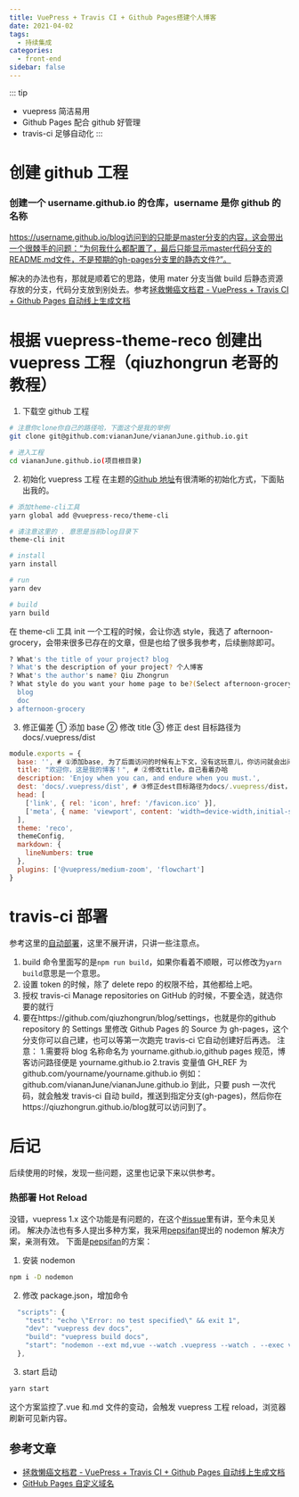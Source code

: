 ```yaml
---
title: VuePress + Travis CI + Github Pages搭建个人博客
date: 2021-04-02
tags:
  - 持续集成
categories:
  - front-end
sidebar: false
---
```


::: tip

- vuepress 简洁易用
- Github Pages 配合 github 好管理
- travis-ci 足够自动化
  :::

# 创建 github 工程

### 创建一个 username.github.io 的仓库，username 是你 github 的名称

https://username.github.io/blog访问到的只能是master分支的内容，这会带出一个很棘手的问题：“为何我什么都配置了，最后只能显示master代码分支的README.md文件，不是预期的gh-pages分支里的静态文件?”。

解决的办法也有，那就是顺着它的思路，使用 mater 分支当做 build 后静态资源存放的分支，代码分支放到别处去。参考[拯救懒癌文档君 - VuePress + Travis CI + Github Pages 自动线上生成文档](https://juejin.im/post/5d0715f6f265da1ba56b1e01)

# 根据 vuepress-theme-reco 创建出 vuepress 工程（qiuzhongrun 老哥的教程）

1. 下载空 github 工程

```sh
# 注意你clone你自己的路径哈，下面这个是我的举例
git clone git@github.com:viananJune/viananJune.github.io.git

# 进入工程
cd viananJune.github.io(项目根目录)
```

2. 初始化 vuepress 工程
   在主题的[Github 地址](https://github.com/vuepress-reco/vuepress-theme-reco)有很清晰的初始化方式，下面贴出我的。

```sh
# 添加theme-cli工具
yarn global add @vuepress-reco/theme-cli

# 请注意这里的 . 意思是当前blog目录下
theme-cli init

# install
yarn install

# run
yarn dev

# build
yarn build
```

在 theme-cli 工具 init 一个工程的时候，会让你选 style，我选了 afternoon-grocery，会带来很多已存在的文章，但是也给了很多我参考，后续删除即可。

```sh
? What's the title of your project? blog
? What's the description of your project? 个人博客
? What's the author's name? Qiu Zhongrun
? What style do you want your home page to be?(Select afternoon-grocery, if you want to download alexwjj's '午后南杂')
  blog
  doc
❯ afternoon-grocery
```

3. 修正偏差
   ① 添加 base
   ② 修改 title
   ③ 修正 dest 目标路径为 docs/.vuepress/dist

```javascript
module.exports = {
  base: '', # ①添加base, 为了后面访问的时候有上下文，没有这玩意儿，你访问就会出问题
  title: "欢迎你，这是我的博客！", # ②修改title，自己看着办哈
  description: 'Enjoy when you can, and endure when you must.',
  dest: 'docs/.vuepress/dist', # ③修正dest目标路径为docs/.vuepress/dist，这个必须和稍后的自动部署的local_dir保持一致
  head: [
    ['link', { rel: 'icon', href: '/favicon.ico' }],
    ['meta', { name: 'viewport', content: 'width=device-width,initial-scale=1,user-scalable=no' }]
  ],
  theme: 'reco',
  themeConfig,
  markdown: {
    lineNumbers: true
  },
  plugins: ['@vuepress/medium-zoom', 'flowchart']
}
```

# travis-ci 部署

参考这里的[自动部署](https://vuepress-theme-reco.alexwjj.com/views/other/deploy.html#%E8%87%AA%E5%8A%A8%E9%83%A8%E7%BD%B2)，这里不展开讲，只讲一些注意点。

1. build 命令里面写的是`npm run build`，如果你看着不顺眼，可以修改为`yarn build`意思是一个意思。
2. 设置 token 的时候，除了 delete repo 的权限不给，其他都给上吧。
3. 授权 travis-ci Manage repositories on GitHub 的时候，不要全选，就选你要的就行
4. 要在https://github.com/qiuzhongrun/blog/settings，也就是你的github repository 的 Settings 里修改 Github Pages 的 Source 为 gh-pages，这个分支你可以自己建，也可以等第一次跑完 travis-ci 它自动创建好后再选。
   注意： 1.需要将 blog 名称命名为 yourname.github.io,github pages 规范，博客访问路径便是 yourname.github.io
   2.travis 变量值 GH_REF 为 github.com/yourname/yourname.github.io
   例如：github.com/viananJune/viananJune.github.io
   到此，只要 push 一次代码，就会触发 travis-ci 自动 build，推送到指定分支(gh-pages)，然后你在https://qiuzhongrun.github.io/blog就可以访问到了。

# 后记

后续使用的时候，发现一些问题，这里也记录下来以供参考。

### 热部署 Hot Reload

没错，vuepress 1.x 这个功能是有问题的，在这个[#issue](https://github.com/vuejs/vuepress/issues/1283)里有讲，至今未见关闭。
解决办法也有多人提出多种方案，我采用[pepsifan](https://github.com/pepsifan)提出的 nodemon 解决方案，亲测有效。
下面是[pepsifan](https://github.com/pepsifan)的方案：

1. 安装 nodemon

```sh
npm i -D nodemon
```

2. 修改 package.json，增加命令

```javascript
  "scripts": {
    "test": "echo \"Error: no test specified\" && exit 1",
    "dev": "vuepress dev docs",
    "build": "vuepress build docs",
    "start": "nodemon --ext md,vue --watch .vuepress --watch . --exec vuepress dev docs" # 新增的启动命令
  },
```

3. start 启动

```sh
yarn start
```

这个方案监控了.vue 和.md 文件的变动，会触发 vuepress 工程 reload，浏览器刷新可见新内容。

## 参考文章

- [拯救懒癌文档君 - VuePress + Travis CI + Github Pages 自动线上生成文档](https://juejin.im/post/6844903869558816781)
- [GitHub Pages 自定义域名](https://juejin.im/post/6844903558106578957)
